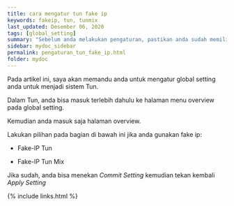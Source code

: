 ```yaml
---
title: cara mengatur tun fake ip
keywords: fakeip, tun, tunmix
last_updated: Desember 06, 2020
tags: [global_setting]
summary: "Sebelum anda melakukan pengaturan, pastikan anda sudah memiliki sebuah konfigurasi."
sidebar: mydoc_sidebar
permalink: pengaturan_tun_fake_ip.html
folder: mydoc
---
```


Pada artikel ini, saya akan memandu anda untuk mengatur global setting anda untuk menjadi sistem Tun.

Dalam Tun, anda bisa masuk terlebih dahulu ke halaman menu overview pada global setting.

Kemudian anda masuk saja halaman overview.

Lakukan pilihan pada bagian di bawah ini jika anda gunakan fake ip:

- Fake-IP Tun

- Fake-IP Tun Mix

Jika sudah, anda bisa menekan *Commit Setting* kemudian tekan kembali *Apply Setting*

{% include links.html %}

